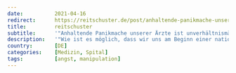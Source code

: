 ```yaml
---
date:          2021-04-16
redirect:      https://reitschuster.de/post/anhaltende-panikmache-unserer-aerzte-ist-unverhaeltnismaessig-und-verantwortungslos/
title:         reitschuster
subtitle:      '"Anhaltende Panikmache unserer Ärzte ist unverhältnismäßig und verantwortungslos"'
description:   '"Wie ist es möglich, dass wir uns am Beginn einer nationalen Katastrophe befinden, in wenigen Wochen eine Überschwemmung mit Covid-Patienten droht, das gesamte medizinische Personal aber im Vorfeld in die kollektive Erschöpfung getrieben wird?" Eine Intensiv-Krankenschwester packt aus – und klagt an.'
country:       [DE]
categories:    [Medizin, Spital]
tags:          [angst, manipulation]
---
```

